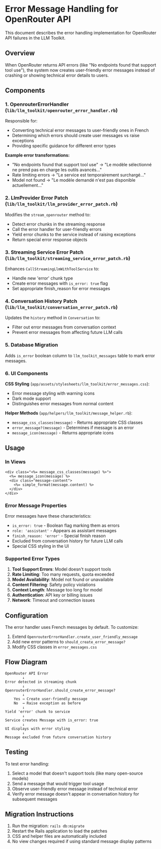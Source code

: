 # Error Message Handling for OpenRouter API

This document describes the error handling implementation for OpenRouter API failures in the LLM Toolkit.

## Overview

When OpenRouter returns API errors (like "No endpoints found that support tool use"), the system now creates user-friendly error messages instead of crashing or showing technical error details to users.

## Components

### 1. OpenrouterErrorHandler (`lib/llm_toolkit/openrouter_error_handler.rb`)

Responsible for:
- Converting technical error messages to user-friendly ones in French
- Determining which errors should create user messages vs raise exceptions
- Providing specific guidance for different error types

**Example error transformations:**
- "No endpoints found that support tool use" → "Le modèle sélectionné ne prend pas en charge les outils avancés..."
- Rate limiting errors → "Le service est temporairement surchargé..."
- Model not found → "Le modèle demandé n'est pas disponible actuellement..."

### 2. LlmProvider Error Patch (`lib/llm_toolkit/llm_provider_error_patch.rb`)

Modifies the `stream_openrouter` method to:
- Detect error chunks in the streaming response
- Call the error handler for user-friendly errors
- Yield error chunks to the service instead of raising exceptions
- Return special error response objects

### 3. Streaming Service Error Patch (`lib/llm_toolkit/streaming_service_error_patch.rb`)

Enhances `CallStreamingLlmWithToolService` to:
- Handle new 'error' chunk type
- Create error messages with `is_error: true` flag
- Set appropriate finish_reason for error messages

### 4. Conversation History Patch (`lib/llm_toolkit/conversation_error_patch.rb`)

Updates the `history` method in `Conversation` to:
- Filter out error messages from conversation context
- Prevent error messages from affecting future LLM calls

### 5. Database Migration

Adds `is_error` boolean column to `llm_toolkit_messages` table to mark error messages.

### 6. UI Components

**CSS Styling** (`app/assets/stylesheets/llm_toolkit/error_messages.css`):
- Error message styling with warning icons
- Dark mode support
- Distinguishes error messages from normal content

**Helper Methods** (`app/helpers/llm_toolkit/message_helper.rb`):
- `message_css_classes(message)` - Returns appropriate CSS classes
- `error_message?(message)` - Determines if message is an error
- `message_icon(message)` - Returns appropriate icons

## Usage

### In Views

```erb
<div class="<%= message_css_classes(message) %>">
  <%= message_icon(message) %>
  <div class="message-content">
    <%= simple_format(message.content) %>
  </div>
</div>
```

### Error Message Properties

Error messages have these characteristics:
- `is_error: true` - Boolean flag marking them as errors
- `role: 'assistant'` - Appears as assistant messages
- `finish_reason: 'error'` - Special finish reason
- Excluded from conversation history for future LLM calls
- Special CSS styling in the UI

### Supported Error Types

1. **Tool Support Errors**: Model doesn't support tools
2. **Rate Limiting**: Too many requests, quota exceeded
3. **Model Availability**: Model not found or unavailable
4. **Content Filtering**: Safety policy violations
5. **Context Length**: Message too long for model
6. **Authentication**: API key or billing issues
7. **Network**: Timeout and connection issues

## Configuration

The error handler uses French messages by default. To customize:

1. Extend `OpenrouterErrorHandler.create_user_friendly_message`
2. Add new error patterns to `should_create_error_message?`
3. Modify CSS classes in `error_messages.css`

## Flow Diagram

```
OpenRouter API Error
        ↓
Error detected in streaming chunk
        ↓
OpenrouterErrorHandler.should_create_error_message?
        ↓
    Yes → Create user-friendly message
    No  → Raise exception as before
        ↓
Yield 'error' chunk to service
        ↓
Service creates Message with is_error: true
        ↓
UI displays with error styling
        ↓
Message excluded from future conversation history
```

## Testing

To test error handling:

1. Select a model that doesn't support tools (like many open-source models)
2. Send a message that would trigger tool usage
3. Observe user-friendly error message instead of technical error
4. Verify error message doesn't appear in conversation history for subsequent messages

## Migration Instructions

1. Run the migration: `rails db:migrate`
2. Restart the Rails application to load the patches
3. CSS and helper files are automatically included
4. No view changes required if using standard message display patterns